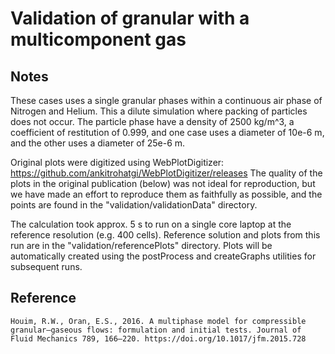 # Validation of granular with a multicomponent gas

## Notes

These cases uses a single granular phases within a continuous air phase of Nitrogen and Helium. This a dilute simulation where packing of particles does not occur. The particle phase have a density of 2500 kg/m^3, a coefficient of restitution of 0.999, and one case uses a diameter of 10e-6 m, and the other uses a diameter of 25e-6 m.

Original plots were digitized using WebPlotDigitizer: https://github.com/ankitrohatgi/WebPlotDigitizer/releases The quality of the plots in the original publication (below) was not ideal for reproduction, but we have made an effort to reproduce them as faithfully as possible, and the points are found in the "validation/validationData" directory.

The calculation took approx. 5 s to run on a single core laptop at the reference resolution (e.g. 400 cells). Reference solution and plots from this run are in the "validation/referencePlots" directory. Plots will be automatically created using the postProcess and createGraphs utilities for subsequent runs.

## Reference

```
Houim, R.W., Oran, E.S., 2016. A multiphase model for compressible granular–gaseous flows: formulation and initial tests. Journal of Fluid Mechanics 789, 166–220. https://doi.org/10.1017/jfm.2015.728


```
